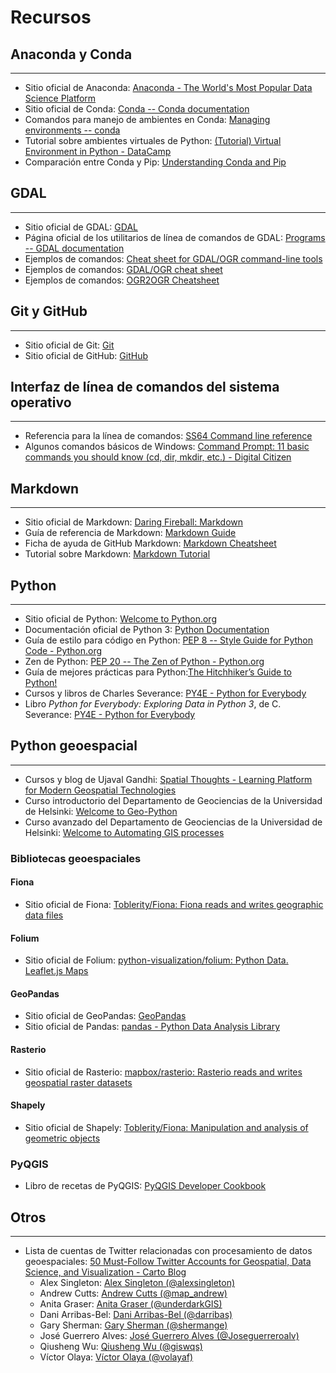 # Recursos

## Anaconda y Conda
----------------------
- Sitio oficial de Anaconda: [Anaconda - The World's Most Popular Data Science Platform](https://www.anaconda.com/)
- Sitio oficial de Conda: [Conda -- Conda documentation](https://conda.io/)
- Comandos para manejo de ambientes en Conda: [Managing environments -- conda](https://docs.conda.io/projects/conda/en/latest/user-guide/tasks/manage-environments.html)
- Tutorial sobre ambientes virtuales de Python: [(Tutorial) Virtual Environment in Python - DataCamp](https://www.datacamp.com/community/tutorials/virtual-environment-in-python)
- Comparación entre Conda y Pip: [Understanding Conda and Pip](https://www.anaconda.com/blog/understanding-conda-and-pip)

## GDAL
----------------------
- Sitio oficial de GDAL: [GDAL](https://gdal.org/)
- Página oficial de los utilitarios de línea de comandos de GDAL: [Programs -- GDAL documentation](https://gdal.org/programs/)
- Ejemplos de comandos: [Cheat sheet for GDAL/OGR command-line tools](https://github.com/dwtkns/gdal-cheat-sheet)
- Ejemplos de comandos: [GDAL/OGR cheat sheet](https://github.com/glw/gdalcheatsheet)
- Ejemplos de comandos: [OGR2OGR Cheatsheet](https://www.bostongis.com/PrinterFriendly.aspx?content_name=ogr_cheatsheet)

## Git y GitHub
----------------------
- Sitio oficial de Git: [Git](https://git-scm.com/)
- Sitio oficial de GitHub: [GitHub](https://github.com/)

## Interfaz de línea de comandos del sistema operativo
------------------------------------------------------
- Referencia para la línea de comandos: [SS64 Command line reference](https://ss64.com/)
- Algunos comandos básicos de Windows: [Command Prompt: 11 basic commands you should know (cd, dir, mkdir, etc.) - Digital Citizen](https://www.digitalcitizen.life/command-prompt-how-use-basic-commands)

## Markdown
----------------------
- Sitio oficial de Markdown: [Daring Fireball: Markdown](https://daringfireball.net/projects/markdown/)
- Guía de referencia de Markdown: [Markdown Guide](https://www.markdownguide.org/)
- Ficha de ayuda de GitHub Markdown: [Markdown Cheatsheet](https://github.com/adam-p/markdown-here/wiki/Markdown-Cheatsheet)
- Tutorial sobre Markdown: [Markdown Tutorial](https://www.markdowntutorial.com/)

## Python
----------------------
- Sitio oficial de Python: [Welcome to Python.org](https://www.python.org/)
- Documentación oficial de Python 3: [Python Documentation](https://docs.python.org/3/)
- Guía de estilo para código en Python: [PEP 8 -- Style Guide for Python Code - Python.org](https://www.python.org/dev/peps/pep-0008/)
- Zen de Python: [PEP 20 -- The Zen of Python - Python.org](https://www.python.org/dev/peps/pep-0020/)
- Guía de mejores prácticas para Python:[The Hitchhiker’s Guide to Python!](https://docs.python-guide.org/)
- Cursos y libros de Charles Severance: [PY4E - Python for Everybody](https://www.py4e.com/)
- Libro _Python for Everybody: Exploring Data in Python 3_, de C. Severance: [PY4E - Python for Everybody](https://www.py4e.com/book.php)

## Python geoespacial
----------------------
- Cursos y blog de Ujaval Gandhi: [Spatial Thoughts - Learning Platform for Modern Geospatial Technologies](https://spatialthoughts.com/)
- Curso introductorio del Departamento de Geociencias de la Universidad de Helsinki: [Welcome to Geo-Python](https://geo-python-site.readthedocs.io/)
- Curso avanzado del Departamento de Geociencias de la Universidad de Helsinki: [Welcome to Automating GIS processes](https://automating-gis-processes.github.io/)

### Bibliotecas geoespaciales

#### Fiona
- Sitio oficial de Fiona: [Toblerity/Fiona: Fiona reads and writes geographic data files](https://github.com/Toblerity/Fiona)  

#### Folium
- Sitio oficial de Folium: [python-visualization/folium: Python Data. Leaflet.js Maps](https://github.com/python-visualization/folium)

#### GeoPandas
- Sitio oficial de GeoPandas: [GeoPandas](https://geopandas.org/)
- Sitio oficial de Pandas: [pandas - Python Data Analysis Library](https://pandas.pydata.org/)

#### Rasterio
- Sitio oficial de Rasterio: [mapbox/rasterio: Rasterio reads and writes geospatial raster datasets](https://github.com/mapbox/rasterio)

#### Shapely
- Sitio oficial de Shapely: [Toblerity/Fiona: Manipulation and analysis of geometric objects](https://github.com/Toblerity/Shapely)

### PyQGIS
- Libro de recetas de PyQGIS: [PyQGIS Developer Cookbook](https://docs.qgis.org/testing/en/docs/pyqgis_developer_cookbook/)

## Otros
----------------------
- Lista de cuentas de Twitter relacionadas con procesamiento de datos geoespaciales: [50 Must-Follow Twitter Accounts for Geospatial, Data Science, and Visualization - Carto Blog](https://carto.com/blog/twitter-guide-2018/)
    - Alex Singleton: [Alex Singleton (@alexsingleton)](https://twitter.com/alexsingleton)
    - Andrew Cutts: [Andrew Cutts (@map_andrew)](https://twitter.com/map_andrew)
    - Anita Graser: [Anita Graser (@underdarkGIS)](https://twitter.com/underdarkGIS)
    - Dani Arribas-Bel: [Dani Arribas-Bel (@darribas)](https://twitter.com/darribas)
    - Gary Sherman: [Gary Sherman (@shermange)](https://twitter.com/shermange)
    - José Guerrero Alves: [José Guerrero Alves (@Joseguerreroalv)](https://twitter.com/Joseguerreroalv)
    - Qiusheng Wu: [Qiusheng Wu (@giswqs)](https://twitter.com/giswqs)
    - Víctor Olaya: [Víctor Olaya (@volayaf)](https://twitter.com/volayaf)
